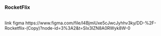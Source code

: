 ### RocketFlix
<br/>
link figma   https://www.figma.com/file/l4BjmiUxe5cJwcJyhhv3ky/DD-%2F-Rocketflix-(Copy)?node-id=3%3A2&t=SIx3IZN8A0RWyk8W-0
